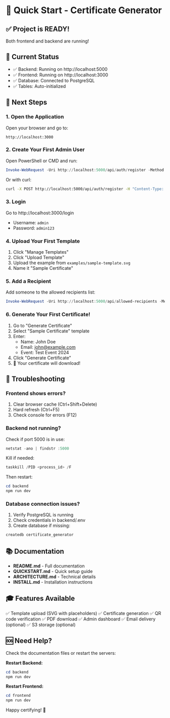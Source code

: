 # 🚀 Quick Start - Certificate Generator

## ✅ Project is READY!

Both frontend and backend are running!

## 📍 Current Status

- ✅ Backend: Running on http://localhost:5000
- ✅ Frontend: Running on http://localhost:3000
- ✅ Database: Connected to PostgreSQL
- ✅ Tables: Auto-initialized

## 🎯 Next Steps

### 1. Open the Application

Open your browser and go to:
```
http://localhost:3000
```

### 2. Create Your First Admin User

Open PowerShell or CMD and run:

```powershell
Invoke-WebRequest -Uri http://localhost:5000/api/auth/register -Method POST -ContentType "application/json" -Body '{"username":"admin","email":"admin@example.com","password":"admin123"}' -UseBasicParsing
```

Or with curl:
```bash
curl -X POST http://localhost:5000/api/auth/register -H "Content-Type: application/json" -d "{\"username\":\"admin\",\"email\":\"admin@example.com\",\"password\":\"admin123\"}"
```

### 3. Login

Go to http://localhost:3000/login
- Username: `admin`
- Password: `admin123`

### 4. Upload Your First Template

1. Click "Manage Templates"
2. Click "Upload Template"
3. Upload the example from `examples/sample-template.svg`
4. Name it "Sample Certificate"

### 5. Add a Recipient

Add someone to the allowed recipients list:

```powershell
Invoke-WebRequest -Uri http://localhost:5000/api/allowed-recipients -Method POST -ContentType "application/json" -Body '{"name":"John Doe","email":"john@example.com","event":"Test Event 2024"}' -UseBasicParsing
```

### 6. Generate Your First Certificate!

1. Go to "Generate Certificate"
2. Select "Sample Certificate" template
3. Enter:
   - Name: John Doe
   - Email: john@example.com
   - Event: Test Event 2024
4. Click "Generate Certificate"
5. 🎉 Your certificate will download!

## 🔧 Troubleshooting

### Frontend shows errors?

1. Clear browser cache (Ctrl+Shift+Delete)
2. Hard refresh (Ctrl+F5)
3. Check console for errors (F12)

### Backend not running?

Check if port 5000 is in use:
```powershell
netstat -ano | findstr :5000
```

Kill if needed:
```powershell
taskkill /PID <process_id> /F
```

Then restart:
```powershell
cd backend
npm run dev
```

### Database connection issues?

1. Verify PostgreSQL is running
2. Check credentials in backend/.env
3. Create database if missing:
```bash
createdb certificate_generator
```

## 📚 Documentation

- **README.md** - Full documentation
- **QUICKSTART.md** - Quick setup guide  
- **ARCHITECTURE.md** - Technical details
- **INSTALL.md** - Installation instructions

## 🎓 Features Available

✅ Template upload (SVG with placeholders)
✅ Certificate generation
✅ QR code verification
✅ PDF download
✅ Admin dashboard
✅ Email delivery (optional)
✅ S3 storage (optional)

## 🆘 Need Help?

Check the documentation files or restart the servers:

**Restart Backend:**
```powershell
cd backend
npm run dev
```

**Restart Frontend:**
```powershell
cd frontend  
npm run dev
```

Happy certifying! 🎉

